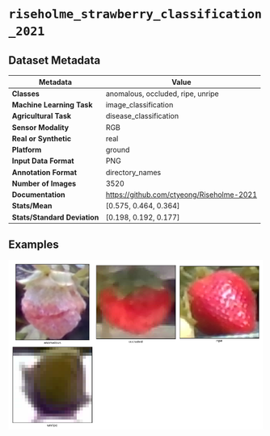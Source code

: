 
# `riseholme_strawberry_classification_2021`

## Dataset Metadata

| Metadata | Value |
| --- | --- |
| **Classes** | anomalous, occluded, ripe, unripe |
| **Machine Learning Task** | image_classification |
| **Agricultural Task** | disease_classification |
| **Sensor Modality** | RGB |
| **Real or Synthetic** | real |
| **Platform** | ground |
| **Input Data Format** | PNG |
| **Annotation Format** | directory_names |
| **Number of Images** | 3520 |
| **Documentation** | https://github.com/ctyeong/Riseholme-2021 |
| **Stats/Mean** | [0.575, 0.464, 0.364] |
| **Stats/Standard Deviation** | [0.198, 0.192, 0.177] |


## Examples

![Example Images for riseholme_strawberry_classification_2021](https://github.com/Project-AgML/AgML/blob/dev/docs/sample_images/riseholme_strawberry_classification_2021_examples.png)